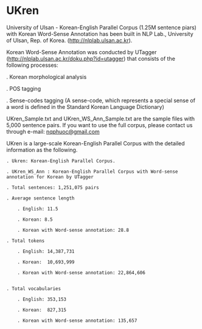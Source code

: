 # UKren
University of Ulsan - Korean-English Parallel Corpus (1.25M sentence piars) with Korean Word-Sense Annotation has been built in NLP Lab., University of Ulsan, Rep. of Korea. (http://nlplab.ulsan.ac.kr).

Korean Word-Sense Annotation was conducted by UTagger (http://nlplab.ulsan.ac.kr/doku.php?id=utagger) that consists of the following processes:

  . Korean morphological analysis
  
  . POS tagging
  
  . Sense-codes tagging (A sense-code, which represents a special sense of a word is defined in the Standard Korean Language Dictionary)


UKren_Sample.txt and UKren_WS_Ann_Sample.txt are the sample files with 5,000 sentence pairs. If you want to use the full corpus, please contact us through e-mail: nqphuoc@gmail.com 

UKren is a large-scale Korean-English Parallel Corpus with the detailed information as the following.
	
	. Ukren: Korean-English Parallel Corpus.
	
	. UKren_WS_Ann : Korean-English Parallel Corpus with Word-sense annotation for Korean by UTagger
	
	. Total sentences: 1,251,075 pairs	
		
	. Average sentence length
	
		. English: 11.5
		
		. Korean: 8.5
		
		. Korean with Word-sense annotation: 28.8
		
	. Total tokens
	
		. English: 14,387,731
		
		. Korean:  10,693,999
		
		. Korean with Word-sense annotation: 22,864,606
		
	
	. Total vocabularies
	
		. English: 353,153
		
		. Korean:  827,315
		
		. Korean with Word-sense annotation: 135,657
		

